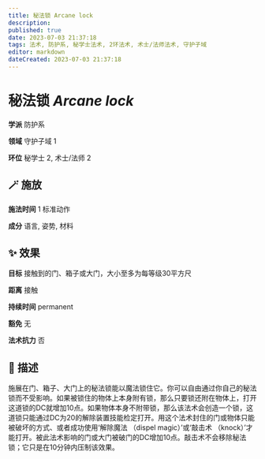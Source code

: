 ```yaml
---
title: 秘法锁 Arcane lock
description: 
published: true
date: 2023-07-03 21:37:18
tags: 法术, 防护系, 秘学士法术, 2环法术, 术士/法师法术, 守护子域
editor: markdown
dateCreated: 2023-07-03 21:37:18
---
```


# **秘法锁** *Arcane lock*

**学派** 防护系 

**领域** 守护子域 1

**环位** 秘学士 2, 术士/法师 2

## 🪄 施放

**施法时间** 1 标准动作

**成分** 语言, 姿势, 材料

## ✨ 效果 

**目标** 接触到的门、箱子或大门，大小至多为每等级30平方尺 

**距离** 接触  

**持续时间** permanent 

**豁免** 无

**法术抗力** 否

## 📖 描述

施展在门、箱子、大门上的秘法锁能以魔法锁住它。你可以自由通过你自己的秘法锁而不受影响。如果被锁住的物体上本身附有锁，那么只要锁还附在物体上，打开这道锁的DC就增加10点。如果物体本身不附带锁，那么该法术会创造一个锁，这道锁只能通过DC为20的解除装置技能检定打开。用这个法术封住的门或物体只能被破坏的方式、或者成功使用‘解除魔法 （dispel magic）’或‘敲击术 （knock）’才能打开。被此法术影响的门或大门被破门的DC增加10点。敲击术不会移除秘法锁；它只是在10分钟内压制该效果。
    